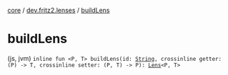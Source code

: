 [core](../index.md) / [dev.fritz2.lenses](index.md) / [buildLens](./build-lens.md)

# buildLens

(js, jvm) `inline fun <P, T> buildLens(id: `[`String`](https://kotlinlang.org/api/latest/jvm/stdlib/kotlin/-string/index.html)`, crossinline getter: (P) -> T, crossinline setter: (P, T) -> P): `[`Lens`](-lens/index.md)`<P, T>`